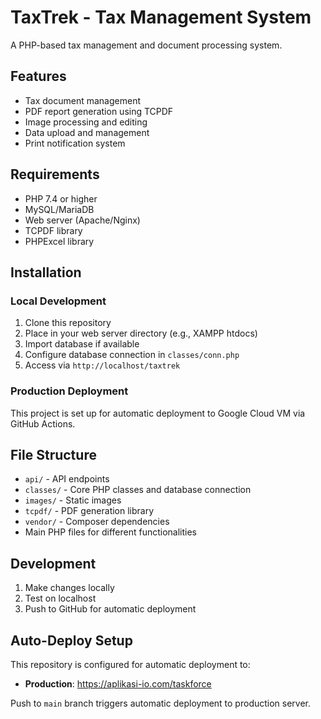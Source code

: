 # TaxTrek - Tax Management System

A PHP-based tax management and document processing system.

## Features
- Tax document management
- PDF report generation using TCPDF
- Image processing and editing
- Data upload and management
- Print notification system

## Requirements
- PHP 7.4 or higher
- MySQL/MariaDB
- Web server (Apache/Nginx)
- TCPDF library
- PHPExcel library

## Installation

### Local Development
1. Clone this repository
2. Place in your web server directory (e.g., XAMPP htdocs)
3. Import database if available
4. Configure database connection in `classes/conn.php`
5. Access via `http://localhost/taxtrek`

### Production Deployment
This project is set up for automatic deployment to Google Cloud VM via GitHub Actions.

## File Structure
- `api/` - API endpoints
- `classes/` - Core PHP classes and database connection
- `images/` - Static images
- `tcpdf/` - PDF generation library
- `vendor/` - Composer dependencies
- Main PHP files for different functionalities

## Development
1. Make changes locally
2. Test on localhost
3. Push to GitHub for automatic deployment

## Auto-Deploy Setup
This repository is configured for automatic deployment to:
- **Production**: https://aplikasi-io.com/taskforce

Push to `main` branch triggers automatic deployment to production server. 